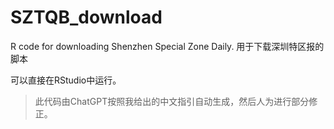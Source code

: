 # SZTQB_download
R code for downloading Shenzhen Special Zone Daily. 用于下载深圳特区报的脚本

可以直接在RStudio中运行。

> 此代码由ChatGPT按照我给出的中文指引自动生成，然后人为进行部分修正。
